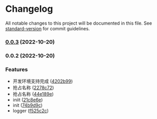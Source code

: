 # Changelog

All notable changes to this project will be documented in this file. See [standard-version](https://github.com/conventional-changelog/standard-version) for commit guidelines.

### [0.0.3](https://github.com/minjs1cn/vite-plugin-best-mock/compare/v0.0.2...v0.0.3) (2022-10-20)

### 0.0.2 (2022-10-20)


### Features

* 开发环境支持完成 ([4202b99](https://github.com/minjs1cn/vite-plugin-best-mock/commit/4202b9982222224cb57383a77356a7b8739efdd3))
* 抢占名称 ([2278c72](https://github.com/minjs1cn/vite-plugin-best-mock/commit/2278c72ebcf21f4587ff9e7b8ebc15c472de9f5a))
* 抢占名称 ([44e189e](https://github.com/minjs1cn/vite-plugin-best-mock/commit/44e189ea9cc0a6e41758c6120bc5de3d9713c486))
* iniit ([21c8e6e](https://github.com/minjs1cn/vite-plugin-best-mock/commit/21c8e6e70cfaed065ea89e7cd22a64a53a688c2e))
* init ([74b9d9c](https://github.com/minjs1cn/vite-plugin-best-mock/commit/74b9d9c70650366d5b53f95c196cb1d0ecfc4b71))
* logger ([f525c2c](https://github.com/minjs1cn/vite-plugin-best-mock/commit/f525c2cc1193be3b1407c3fd98d088627d0483e2))
